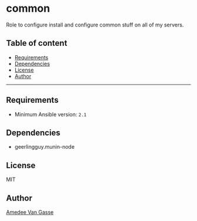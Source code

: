 # common

Role to configure install and configure common stuff on all of my servers.

## Table of content

- [Requirements](#requirements)
- [Dependencies](#dependencies)
- [License](#license)
- [Author](#author)

---

## Requirements

- Minimum Ansible version: `2.1`

## Dependencies

- geerlingguy.munin-node

## License

MIT

## Author

[Amedee Van Gasse](https://amedee.be)
